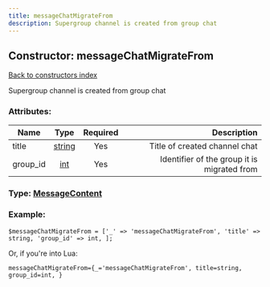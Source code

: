 ```yaml
---
title: messageChatMigrateFrom
description: Supergroup channel is created from group chat
---
```

## Constructor: messageChatMigrateFrom  
[Back to constructors index](index.md)



Supergroup channel is created from group chat

### Attributes:

| Name     |    Type       | Required | Description |
|----------|:-------------:|:--------:|------------:|
|title|[string](../types/string.md) | Yes|Title of created channel chat|
|group\_id|[int](../types/int.md) | Yes|Identifier of the group it is migrated from|



### Type: [MessageContent](../types/MessageContent.md)


### Example:

```
$messageChatMigrateFrom = ['_' => 'messageChatMigrateFrom', 'title' => string, 'group_id' => int, ];
```  

Or, if you're into Lua:  


```
messageChatMigrateFrom={_='messageChatMigrateFrom', title=string, group_id=int, }

```


